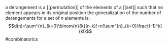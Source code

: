 a derangement is a [[permutation]] of the elements of a [[set]] such that no element appears in its original position
the generalization of the number of derangements for a set of $n$ elements is:
$$d(n)=\sum^{n}_{k=0}\binom{n}{k}(n-k)!=n!\sum^{n}_{k=0}\frac{(-1)^k}{k!}$$
#combinatorics 